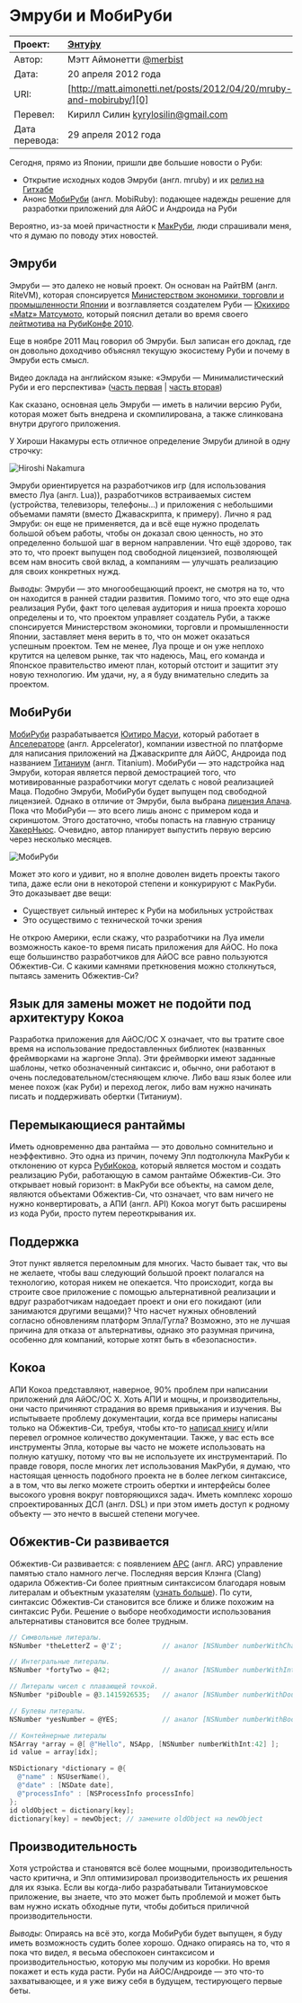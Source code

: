Эмруби и МобиРуби
=================

| Проект:        | [Энту́ру](https://www.github.com/kyrylo/entooru/)
|:---------------|:-----------------------------------------------------------------
| Автор:         | Мэтт Аймонетти [@merbist][a]
| Дата:          | 20 апреля 2012 года
| URI:           | [http://matt.aimonetti.net/posts/2012/04/20/mruby-and-mobiruby/][0]
| Перевел:       | Кирилл Силин <kyrylosilin@gmail.com>
| Дата перевода: | 29 апреля 2012 года


Сегодня, прямо из Японии, пришли две большие новости о Руби:

* Открытие исходных кодов Эмруби (англ. mruby) и их [релиз на Гитхабе][5]
* Анонс [МобиРуби][6] (англ. MobiRuby): подающее надежды решение для разработки
  приложений для АйОС и Андроида на Руби

Вероятно, из-за моей причастности к [МакРуби][7], люди спрашивали меня, что я думаю
по поводу этих новостей.

Эмруби
------

Эмруби — это далеко не новый проект. Он основан на РайтВМ (англ. RiteVM),
которая спонсируется [Министерством экономики, торговли и промышленности Японии][8]
и возглавляется создателем Руби — [Юкихиро «Matz» Матсумото][4], который пояснил
детали во время своего [лейтмотива на РубиКонфе 2010][9].

Еще в ноябре 2011 Мац говорил об Эмруби. Был записан его доклад, где он довольно
доходчиво объяснял текущую экосистему Руби и почему в Эмруби есть смысл.

Видео доклада на английском языке: «Эмруби — Минималистический Руби и его
перспектива» ([часть первая][01] | [часть вторая][1])

Как сказано, основная цель Эмруби — иметь в наличии версию Руби, которая может
быть внедрена и скомпилирована, а также слинкована внутри другого приложения.

У Хироши Накамуры есть отличное определение Эмруби длиной в одну строчку:

![Hiroshi Nakamura][2]

Эмруби ориентируется на разработчиков игр (для использования вместо Луа
(англ. Lua)), разработчиков встраиваемых систем (устройства, телевизоры,
телефоны…) и приложения с небольшими объемами памяти (вместо Джаваскрипта, к
примеру). Лично я рад Эмруби: он еще не применяется, да и всё еще нужно
проделать большой объем работы, чтобы он доказал свою ценность, но это
определенно большой шаг в верном направлении. Что ещё здорово, так это то, что
проект выпущен под свободной лицензией, позволяющей всем нам вносить свой вклад,
а компаниям — улучшать реализацию для своих конкретных нужд.

_Выводы_: Эмруби — это многообещающий проект, не смотря на то, что он находится
в ранней стадии развития. Помимо того, что это еще одна реализация Руби, факт
того целевая аудитория и ниша проекта хорошо определены и то, что проектом
управляет создатель Руби, а также спонсируется Министерством экономики, торговли
и промышленности Японии, заставляет меня верить в то, что он может оказаться
успешным проектом. Тем не менее, Луа проще и он уже неплохо крутится на целевом
рынке, так что надеюсь, Мац, его команда и Японское правительство имеют план,
который отстоит и защитит эту новую технологию. Им удачи, ну, а я буду
внимательно следить за проектом.

МобиРуби
--------

[МобиРуби][6] разрабатывается [Юитиро Масуи][10], который работает в [Апселераторе][11]
(англ. Appcelerator), компании известной по платформе для написания приложений
на Джаваскрипте для АйОС, Андроида под названием [Титаниум][12] (англ. Titanium).
МобиРуби — это надстройка над Эмруби, которая является первой демострацией того,
что мотивированные разработчики могут сделать с новой реализацией Маца. Подобно
Эмруби, МобиРуби будет выпущен под свободной лицензией. Однако в отличие от
Эмруби, была выбрана [лицензия Апача][13]. Пока что МобиРуби — это всего лишь анонс с
примером кода и скриншотом. Этого достаточно, чтобы попасть на главную страницу
[ХакерНьюс][14]. Очевидно, автор планирует выпустить первую версию через несколько
месяцев.

![МобиРуби][3]

Может это кого и удивит, но я вполне доволен видеть проекты такого типа, даже
если они в некоторой степени и конкурируют с МакРуби. Это доказывает две вещи:

* Существует сильный интерес к Руби на мобильных устройствах
* Это осуществимо с технической точки зрения

Не открою Америки, если скажу, что разработчики на Луа имели возможность
какое-то время писать приложения для АйОС. Но пока еще большинство разработчиков
для АйОС все равно пользуются Обжектив-Си. С какими камнями преткновения можно
столкнуться, пытаясь заменить Обжектив-Си?

Язык для замены может не подойти под архитектуру Кокоа
------------------------------------------------------

Разработка приложения для АйОС/ОС Х означает, что вы тратите свое время на
использование предоставленных библиотек (названных фреймворками на жаргоне
Эпла). Эти фреймворки имеют заданные шаблоны, четко обозначенный синтаксис
и, обычно, они работают в очень последовательном/стесняющем ключе. Либо ваш язык
более или менее похож (как Руби) и переход легок, либо вам нужно начинать писать
и поддерживать обертки (Титаниум).

Перемыкающиеся рантаймы
-----------------------

Иметь одновременно два рантайма — это довольно сомнительно и неэффективно. Это
одна из причин, почему Эпл подтолкнула МакРуби к отклонению от курса [РубиКокоа][15],
который является мостом и создать реализацию Руби, работающую в самом рантайме
Обжектив-Си. Это открывает новый горизонт: в МакРуби все объекты, на самом деле,
являются объектами Обжектив-Си, что означает, что вам ничего не нужно
конвертировать, а АПИ (англ. API) Кокоа могут быть расширены из кода Руби,
просто путем переоткрывания их.

Поддержка
---------

Этот пункт является переломным для многих. Часто бывает так, что вы не желаете,
чтобы ваш следующий большой проект полагался на технологию, которая никем не
опекается. Что происходит, когда вы строите свое приложение с помощью
альтернативной реализации и вдруг разработчикам надоедает проект и они его
покидают (или занимаются другими вещами)? Что насчет нужных обновлений согласно
обновлениям платформ Эпла/Гугла? Возможно, это не лучшая причина для отказа от
альтернативы, однако это разумная причина, особенно для компаний, которые хотят
быть в «безопасности».

Кокоа
-----

АПИ Кокоа представляют, наверное, 90% проблем при написании приложений для
АйОС/ОС Х. Хоть АПИ и мощны, и производительны, они часто причиняют страдания
во время привыкания и изучения. Вы испытываете проблему документации, когда все
примеры написаны только на Обжектив-Си, требуя, чтобы кто-то [написал книгу][16] и/или
перевел огромное количество документации. Также, у вас есть все инструменты
Эпла, которые вы часто не можете использовать на полную катушку, потому что вы
не используете их инструментарий. По правде говоря, после многих лет
использования МакРуби, я думаю, что настоящая ценность подобного проекта не в
более легком синтаксисе, а в том, что вы легко можете строить обертки и
интерфейсы более высокого уровня вокруг повторяющихся задач. Иметь комплекс
хорошо спроектированных ДСЛ (англ. DSL) и при этом иметь доступ к родному
объекту — это нечто в высшей степени могучее.

Обжектив-Си развивается
----------------------

Обжектив-Си развивается: с появлением [АРС][17] (англ. ARC) управление памятью стало
намного легче. Последняя версия Клэнга (Clang) одарила Обжектив-Си более
приятным синтаксисом благодаря новым литералам и объектным указателям ([узнать
больше][18]). По сути, синтаксис Обжектив-Си становится все ближе и ближе похожим на
синтаксис Руби. Решение о выборе необходимости использования альтернативы
становится все более трудным.

``` objective-c
// Символьные литералы.
NSNumber *theLetterZ = @'Z';          // аналог [NSNumber numberWithChar:'Z']

// Интегральные литералы.
NSNumber *fortyTwo = @42;             // аналог [NSNumber numberWithInt:42]

// Литералы чисел с плавающей точкой.
NSNumber *piDouble = @3.1415926535;   // аналог [NSNumber numberWithDouble:3.1415926535]

// Булевы литералы.
NSNumber *yesNumber = @YES;           // аналог [NSNumber numberWithBool:YES]

// Контейнерные литералы
NSArray *array = @[ @"Hello", NSApp, [NSNumber numberWithInt:42] ];
id value = array[idx];

NSDictionary *dictionary = @{
  @"name" : NSUserName(),
  @"date" : [NSDate date],
  @"processInfo" : [NSProcessInfo processInfo]
};
id oldObject = dictionary[key];
dictionary[key] = newObject; // замените oldObject на newObject
```

Производительность
------------------

Хотя устройства и становятся всё более мощными, производительность часто
критична, и Эпл оптимизировал производительность их решения для их языка. Если
вы когда-либо разрабатывали Титаниумовское приложение, вы знаете, что это может
быть проблемой и может быть вам нужно искать обходные пути, чтобы добиться
приличной производительности.

_Выводы_: Опираясь на всё это, когда МобиРуби будет выпущен, я буду иметь
возможность судить более хорошо. Однако опираясь на то, что я пока что видел,
я весьма обеспокоен синтаксисом и производительностью, которую мы получим из
коробки. Но время покажет и есть куда расти. Руби на АйОС/Андроиде — это что-то
захватывающее, и я уже вижу себя в будущем, тестирующего первые беты.

[a]: http://twitter.com/merbist
[0]: http://matt.aimonetti.net/posts/2012/04/20/mruby-and-mobiruby/
[01]: http://youtu.be/n7XRYWclYDY "Часть 1"
[1]: http://youtu.be/sB-IifjyeLI "Часть 2"
[2]: http://img-fotki.yandex.ru/get/4911/98991937.9/0_7640e_86148582_orig
[3]: http://img-fotki.yandex.ru/get/9/98991937.9/0_7640d_d0bd2d30_orig
[4]: http://ru.wikipedia.org/wiki/%D0%9C%D0%B0%D1%86%D1%83%D0%BC%D0%BE%D1%82%D0%BE,_%D0%AE%D0%BA%D0%B8%D1%85%D0%B8%D1%80%D0%BE
[5]: https://github.com/mruby/mruby
[6]: http://mobiruby.org/
[7]: http://macruby.org/
[8]: http://www.meti.go.jp/english/
[9]: http://www.slideshare.net/yukihiro_matz/rubyconf-2010-keynote-by-matz
[10]: https://github.com/masuidrive
[11]: http://www.appcelerator.com/
[12]: http://www.appcelerator.com/platform/titanium-sdk
[13]: http://www.dataved.ru/2011/03/apache-license-2.html
[14]: http://news.ycombinator.com/item?id=3866418
[15]: http://en.wikipedia.org/wiki/RubyCocoa
[16]: http://www.amazon.com/gp/product/1449380379/ref=as_li_ss_tl?ie=UTF8&tag=merbist-20&linkCode=as2&camp=1789&creative=390957&creativeASIN=1449380379
[17]: http://developer.apple.com/library/ios/#releasenotes/ObjectiveC/RN-TransitioningToARC/Introduction/Introduction.html
[18]: http://clang.llvm.org/docs/ObjectiveCLiterals.html
